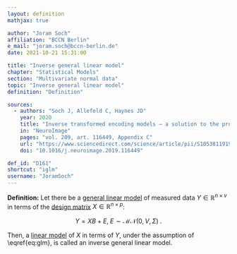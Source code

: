 ```yaml
---
layout: definition
mathjax: true

author: "Joram Soch"
affiliation: "BCCN Berlin"
e_mail: "joram.soch@bccn-berlin.de"
date: 2021-10-21 15:31:00

title: "Inverse general linear model"
chapter: "Statistical Models"
section: "Multivariate normal data"
topic: "Inverse general linear model"
definition: "Definition"

sources:
  - authors: "Soch J, Allefeld C, Haynes JD"
    year: 2020
    title: "Inverse transformed encoding models – a solution to the problem of correlated trial-by-trial parameter estimates in fMRI decoding"
    in: "NeuroImage"
    pages: "vol. 209, art. 116449, Appendix C"
    url: "https://www.sciencedirect.com/science/article/pii/S1053811919310407"
    doi: "10.1016/j.neuroimage.2019.116449"

def_id: "D161"
shortcut: "iglm"
username: "JoramSoch"
---
```



**Definition:** Let there be a [general linear model](/D/glm) of measured data $Y \in \mathbb{R}^{n \times v}$ in terms of the [design matrix](/D/glm) $X \in \mathbb{R}^{n \times p}$:

$$ \label{eq:glm}
Y = X B + E, \; E \sim \mathcal{MN}(0, V, \Sigma) \; .
$$

Then, a [linear model](/D/glm) of $X$ in terms of $Y$, under the assumption of \eqref{eq:glm}, is called an inverse general linear model.